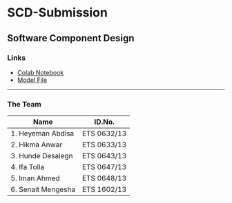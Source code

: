 # **SCD-Submission**  
## **Software Component Design**

### **Links**
- [Colab Notebook](https://colab.research.google.com/drive/104kwYk5P4qwvEdA8xkJc6lN6u8SVSeEp?usp=sharing)  
- [Model File](https://drive.google.com/file/d/14554MsCszpVb-umq7YxRPF2miGDGtxaH/view)  

---

### **The Team**

| **Name**           | **ID.No.**      |
|--------------------|-----------------|
| 1. Heyeman Abdisa  | ETS 0632/13     |
| 2. Hikma Anwar     | ETS 0633/13     |
| 3. Hunde Desalegn  | ETS 0643/13     |
| 4. Ifa Tolla       | ETS 0647/13     |
| 5. Iman Ahmed      | ETS 0648/13     |
| 6. Senait Mengesha | ETS 1602/13     |

